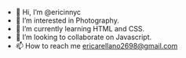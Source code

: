 - 👋 Hi, I’m @ericinnyc
- 👀 I’m interested in Photography.
- 🌱 I’m currently learning HTML and CSS.
- 💞️ I’m looking to collaborate on Javascript.
- 📫 How to reach me ericarellano2698@gmail.com

<!---
ericinnyc/ericinnyc is a ✨ special ✨ repository because its `README.md` (this file) appears on your GitHub profile.
You can click the Preview link to take a look at your changes.
--->
